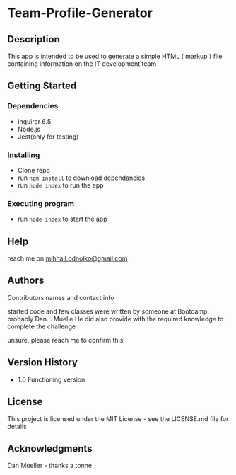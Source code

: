 # Team-Profile-Generator

## Description

This app is intended to be used to generate a simple HTML ( markup ) file containing information on the IT development team

## Getting Started

### Dependencies

* inquirer 6.5
* Node.js
* Jest(only for testing)

### Installing

* Clone repo
* run `npm install` to download dependancies
* run `node index` to run the app

### Executing program

* run `node index` to start the app

## Help

reach me on mihhail.odnolko@gmail.com

## Authors

Contributors names and contact info

started code and few classes were written by someone at Bootcamp,
probably Dan... Muelle 
He did also provide with the required knowledge to complete the challenge

unsure, please reach me to confirm this!

## Version History

* 1.0
    Functioning version

## License

This project is licensed under the MIT License - see the LICENSE.md file for details

## Acknowledgments

Dan Mueller - thanks a tonne
